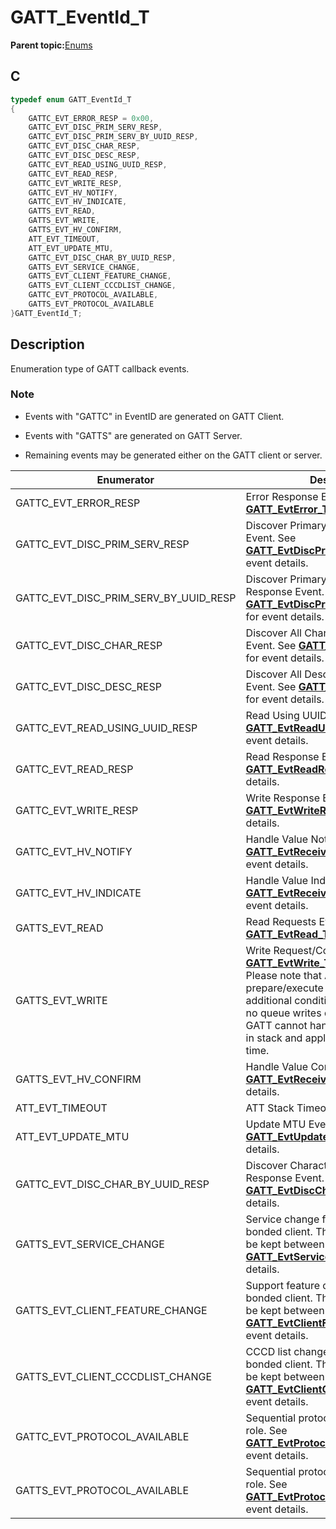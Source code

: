 # GATT\_EventId\_T

**Parent topic:**[Enums](GUID-2B55C883-C711-4385-97CC-6AAD2846F47B.md)

## C

```c
typedef enum GATT_EventId_T
{
    GATTC_EVT_ERROR_RESP = 0x00,
    GATTC_EVT_DISC_PRIM_SERV_RESP,
    GATTC_EVT_DISC_PRIM_SERV_BY_UUID_RESP,
    GATTC_EVT_DISC_CHAR_RESP,
    GATTC_EVT_DISC_DESC_RESP,
    GATTC_EVT_READ_USING_UUID_RESP,
    GATTC_EVT_READ_RESP,
    GATTC_EVT_WRITE_RESP,
    GATTC_EVT_HV_NOTIFY,
    GATTC_EVT_HV_INDICATE,
    GATTS_EVT_READ,
    GATTS_EVT_WRITE,
    GATTS_EVT_HV_CONFIRM,
    ATT_EVT_TIMEOUT,
    ATT_EVT_UPDATE_MTU,
    GATTC_EVT_DISC_CHAR_BY_UUID_RESP,
    GATTS_EVT_SERVICE_CHANGE,
    GATTS_EVT_CLIENT_FEATURE_CHANGE,
    GATTS_EVT_CLIENT_CCCDLIST_CHANGE,
    GATTC_EVT_PROTOCOL_AVAILABLE,
    GATTS_EVT_PROTOCOL_AVAILABLE
}GATT_EventId_T;
```

## Description

Enumeration type of GATT callback events.

### Note

-   Events with "GATTC" in EventID are generated on GATT Client.

-   Events with "GATTS" are generated on GATT Server.

-   Remaining events may be generated either on the GATT client or server.


|Enumerator|Description|
|----------|-----------|
|GATTC\_EVT\_ERROR\_RESP|Error Response Event. See **[GATT\_EvtError\_T](GUID-DB2A97D3-6D82-4E96-9B90-D6954203405E.md)** for event details.|
|GATTC\_EVT\_DISC\_PRIM\_SERV\_RESP|Discover Primary Services Response Event. See **[GATT\_EvtDiscPrimServResp\_T](GUID-575E8FAF-F4CB-421B-B3B2-7FCFDBC0C76C.md)** for event details.|
|GATTC\_EVT\_DISC\_PRIM\_SERV\_BY\_UUID\_RESP|Discover Primary Services By UUID Response Event. See **[GATT\_EvtDiscPrimServByUuidResp\_T](GUID-1E8F3C7E-026E-4CCD-BFCD-DC99ADBB12D2.md)** for event details.|
|GATTC\_EVT\_DISC\_CHAR\_RESP|Discover All Characteristics Response Event. See **[GATT\_EvtDiscCharResp\_T](GUID-760F1BD1-79F3-4B6A-8D69-014AF388CABA.md)** for event details.|
|GATTC\_EVT\_DISC\_DESC\_RESP|Discover All Descriptors Response Event. See **[GATT\_EvtDiscDescResp\_T](GUID-BCB5F15D-9C2E-400D-B5F3-2B1542AD2153.md)** for event details.|
|GATTC\_EVT\_READ\_USING\_UUID\_RESP|Read Using UUID Response Event. See **[GATT\_EvtReadUsingUuidResp\_T](GUID-A0F42189-6882-4045-B384-7FBD2B14458F.md)** for event details.|
|GATTC\_EVT\_READ\_RESP|Read Response Event. See **[GATT\_EvtReadResp\_T](GUID-E48B51DA-4FFD-4AE6-8F03-080379D19D93.md)** for event details.|
|GATTC\_EVT\_WRITE\_RESP|Write Response Event. See **[GATT\_EvtWriteResp\_T](GUID-D538A5DA-CD81-463E-9F1A-C824165226F7.md)** for event details.|
|GATTC\_EVT\_HV\_NOTIFY|Handle Value Notification Event. See **[GATT\_EvtReceiveHandleValue\_T](GUID-F0D72116-E51B-4514-9398-72B95370C283.md)** for event details.|
|GATTC\_EVT\_HV\_INDICATE|Handle Value Indication Event. See **[GATT\_EvtReceiveHandleValue\_T](GUID-F0D72116-E51B-4514-9398-72B95370C283.md)** for event details.|
|GATTS\_EVT\_READ|Read Requests Event. See **[GATT\_EvtRead\_T](GUID-FCCBC381-8923-4822-928B-A54B109BA0BA.md)** for event details.|
|GATTS\_EVT\_WRITE|Write Request/Command Event. See **[GATT\_EvtWrite\_T](GUID-05B681F6-B354-40C7-874A-2BF12EDCE725.md)** for event details. Please note that App. will receive prepare/execute write requests if the additional condition matched: There's no queue writes queued in the GATT. GATT cannot handle queue writes both in stack and application at the same time.|
|GATTS\_EVT\_HV\_CONFIRM|Handle Value Confirmation Event. See **[GATT\_EvtReceiveCfm\_T](GUID-F21C0A43-7CA8-47ED-BE24-78E51C8EFA06.md)** for event details.|
|ATT\_EVT\_TIMEOUT|ATT Stack Timeout Event.|
|ATT\_EVT\_UPDATE\_MTU|Update MTU Event. See **[GATT\_EvtUpdateMtu\_T](GUID-7929592C-13C8-45B9-8198-E3606D539E88.md)** for event details.|
|GATTC\_EVT\_DISC\_CHAR\_BY\_UUID\_RESP|Discover Characteristics By UUID Response Event. See **[GATT\_EvtDiscCharResp\_T](GUID-760F1BD1-79F3-4B6A-8D69-014AF388CABA.md)** for event details.|
|GATTS\_EVT\_SERVICE\_CHANGE|Service change for the specific bonded client. The information must be kept between connection. See **[GATT\_EvtServiceChange\_T](GUID-18F8F054-27A7-4B66-A6D5-2588E086E901.md)** for event details.|
|GATTS\_EVT\_CLIENT\_FEATURE\_CHANGE|Support feature change for a specific bonded client. The information must be kept between connection. See **[GATT\_EvtClientFeatureChange\_T](GUID-5770A032-5C05-4593-951A-682DF783223A.md)** for event details.|
|GATTS\_EVT\_CLIENT\_CCCDLIST\_CHANGE|CCCD list change for a specific bonded client. The information must be kept between connection. See **[GATT\_EvtClientCccdListChange\_T](GUID-BDF09F41-242A-4901-893B-F43D0FEEE5A1.md)** for event details.|
|GATTC\_EVT\_PROTOCOL\_AVAILABLE|Sequential protocol available in client role. See **[GATT\_EvtProtocolAvailable\_T](GUID-1BA26AB0-1AC9-4D2F-A763-D5AEA6B04C89.md)** for event details.|
|GATTS\_EVT\_PROTOCOL\_AVAILABLE|Sequential protocol available in server role. See **[GATT\_EvtProtocolAvailable\_T](GUID-1BA26AB0-1AC9-4D2F-A763-D5AEA6B04C89.md)** for event details.|


